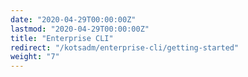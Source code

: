 ```yaml
---
date: "2020-04-29T00:00:00Z"
lastmod: "2020-04-29T00:00:00Z"
title: "Enterprise CLI"
redirect: "/kotsadm/enterprise-cli/getting-started"
weight: "7"
---
```

